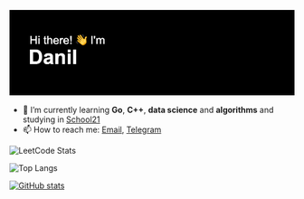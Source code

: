 ![Header](header.png)

- 🌱 I’m currently learning **Go**, **C++**, **data science** and **algorithms** and studying in [School21](https://21-school.ru/)
- 📫 How to reach me: [Email](mailto:thrixstudio@yandex.ru), [Telegram](https://t.me/iwihari)

![LeetCode Stats](https://leetcard.jacoblin.cool/progbagger?theme=dark&font=Fira%20Mono&ext=heatmap)

![Top Langs](https://github-readme-stats.vercel.app/api/top-langs/?username=progbagger&layout=compact)

[![GitHub stats](https://github-readme-stats.vercel.app/api?username=progbagger&show_icons=true&theme=transparent)](https://github.com/anuraghazra/github-readme-stats)
